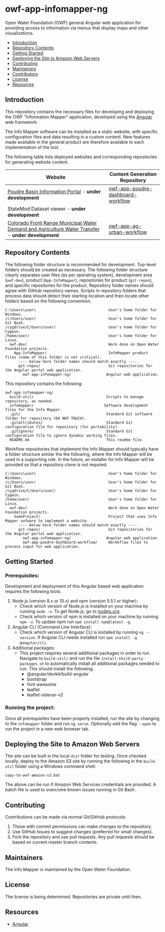 # owf-app-infomapper-ng

Open Water Foundation (OWF) general Angular web application for providing access to information via
menus that display maps and other visualizations.

* [Introduction](#introduction)
* [Repository Contents](#repository_contents)
* [Getting Started](#getting-started)
* [Deploying the Site to Amazon Web Servers](#deploying-the-site-to-amazon-web-servers)
* [Contributing](#contributing)
* [Maintainers](#maintainers)
* [Contributors](#contributors)
* [License](#license)
* [Resources](#resources)

## Introduction ##

This repository contains the necessary files for developing and deploying the OWF "Information Mapper"
application, developed using the [Angular](https://angular.io/) web framework.

The Info Mapper software can be installed as a static website, with specific configuration files and data
resulting in a custom content.  New features made available in the general product are
therefore available to each implementation of the tool.

The following table lists deployed websites and corresponding repositories for generating website content.

| **Website** | **Content Generation Repository** |
| -- | -- |
| [Poudre Basin Information Portal](http://poudre.openwaterfoundation.org/latest/) - **under development** | [owf-app-poudre-dashboard-workflow](https://github.com/OpenWaterFoundation/owf-app-poudre-dashboard-workflow) |
| StateMod Dataset viewer - **under development** | |
| [Colorado Front Range Municipal Water Demand and Agriculture Water Transfer](http://ag-urban.openwaterfoundation.org/co/latest/) - **under development** | [owf-app-ag-urban-workflow](https://github.com/OpenWaterFoundation/owf-app-ag-urban-workflow) | 
## Repository Contents ##

The following folder structure is recommended for development.
Top-level folders should be created as necessary.
The following folder structure clearly separates user files (as per operating system),
development area (`owf-dev`), product (`App-InfoMapper`),
repositories for product (`git-repos`), and specific repositories for the product.
Repository folder names should agree with GitHub repository names.
Scripts in repository folders that process data should detect their starting location
and then locate other folders based on the following convention.

```
C:\Users\user\                                 User's home folder for Windows.
/c/Users/user/                                 User's home folder for Git Bash.
/cygdrive/C/Users/user/                        User's home folder for Cygwin.
/home/user/                                    User's home folder for Linux.
  owf-dev/                                     Work done on Open Water Foundation projects.
    App-InfoMapper/                            InfoMapper product files (name of this folder is not critical).
      ---- below here folder names should match exactly ----
      git-repos/                               Git repositories for the Angular portal web application.
        owf-app-infomapper-ng/                Angular web application.
```

This repository contains the following:
```
owf-app-infomapper-ng/
  build-util/                                 Scripts to manage repository, as needed.
  infomapper/                                Software development files for the Info Mapper.
  .git/                                       Standard Git software folder for repository (DO NOT TOUCH).
  .gitattributes/                             Standard Git configuration file for repository (for portability).
  .gitignore/                                 Standard Git configuration file to ignore dynamic working files.
  README.md                                   This readme file.
```

Workflow repositories that implement the Info Mapper should typically have a folder structure 
similar the the following, where the Info Mapper will be used in a supporting role.
In the future, an installer for Info Mapper will be provided so that a repository clone is not required.

```
C:\Users\user\                                 User's home folder for Windows.
/c/Users/user/                                 User's home folder for Git Bash.
/cygdrive/C/Users/user/                        User's home folder for Cygwin.
/home/user/                                    User's home folder for Linux.
  owf-dev/                                     Work done on Open Water Foundation projects.
    SomeProject/                               Project that uses Info Mapper sofware to implement a website.
      ---- below here folder names should match exactly ----
      git-repos/                               Git repositories for the Angular portal web application.
        owf-app-infomapper-ng/                Angular web application.
        owf-app-poudre-dashboard-workflow/     Workkflow files to process input for web application.
```

## Getting Started ##

### Prerequisites: ###

Development and deployment of this Angular based web application requires the following tools:

1. Node.js (version 8.x or 10.x) and npm (version 5.5.1 or higher):
   * Check which version of Node.js is installed on your machine by running `node -v`.
   To get Node.js, go to [nodejs.org](nodejs.org). 
   * Check which version of npm is installed on your machine by running `npm -v`.
   To update npm run `npm install npm@latest -g`.
2. Angular CLI (Command Line Interface):
   * Check which version of Angular CLI is installed by running `ng --version`.
   If Angular CLI needs installed run `npm install -g @angular/cli`. 
3. Additional packages:
   * This project requires several additional packages in order to run.
   Navigate to `build-util/` and run the file `install-third-party-packages.sh` to automatically
   install all additional packages needed to run. This should install the following:
     * @angular/devkit/build-angular 
     * bootstrap
     * font-awesome
     * leaflet
     * leaflet-sidevar-v2

### Running the project: ###

Once all prerequisites have been properly installed,
run the site by changing to the `infomapper` folder and run `ng serve`.
Optionally add the flag `--open` to run the project in a new web browser tab.

## Deploying the Site to Amazon Web Servers ##

The site can be built in the local `dist` folder for testing.
Once checked locally, deploy to the Amazon S3 site by
running the following in the `build-util` folder using a Windows command shell:

```
copy-to-owf-amazon-s3.bat
```

The above can be run if Amazon Web Services credentials are provided.
A batch file is used to overcome known issues running in Git Bash.

## Contributing ##

Contributions can be made via normal Git/GitHub protocols:

1. Those with commit permissions can make changes to the repository.
2. Use GitHub Issues to suggest changes (preferred for small changes).
3. Fork the repository and use pull requests.
Any pull requests should be based on current master branch contents.

## Maintainers ##

The Info Mapper is maintained by the Open Water Foundation.

## License ##

The license is being determined. Repositories are private until then.

## Resources ##

* [Angular](https://angular.io/)
